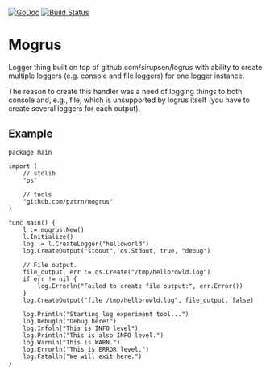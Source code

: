 [![GoDoc](https://godoc.org/github.com/pztrn/mogrus?status.svg)](https://godoc.org/github.com/pztrn/mogrus) [![Build Status](https://travis-ci.org/pztrn/mogrus.svg?branch=master)](https://travis-ci.org/pztrn/mogrus)

# Mogrus

Logger thing built on top of github.com/sirupsen/logrus with ability to
create multiple loggers (e.g. console and file loggers) for one logger
instance.

The reason to create this handler was a need of logging things to both
console and, e.g., file, which is unsupported by logrus itself (you have
to create several loggers for each output).

## Example

```
package main

import (
    // stdlib
    "os"

    // tools
    "github.com/pztrn/mogrus"
)

func main() {
    l := mogrus.New()
    l.Initialize()
    log := l.CreateLogger("helloworld")
    log.CreateOutput("stdout", os.Stdout, true, "debug")

    // File output.
    file_output, err := os.Create("/tmp/hellorowld.log")
    if err != nil {
        log.Errorln("Failed to create file output:", err.Error())
    }
    log.CreateOutput("file /tmp/hellorowld.log", file_output, false)

    log.Println("Starting log experiment tool...")
    log.Debugln("Debug here!")
    log.Infoln("This is INFO level")
    log.Println("This is also INFO level.")
    log.Warnln("This is WARN.")
    log.Errorln("This is ERROR level.")
    log.Fatalln("We will exit here.")
}

```
